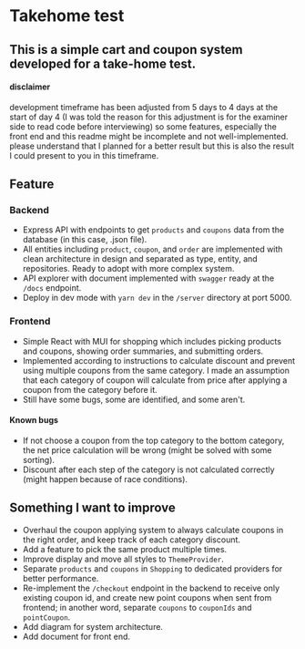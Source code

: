 # Takehome test

## This is a simple cart and coupon system developed for a take-home test.

#### disclaimer

development timeframe has been adjusted from 5 days to 4 days at the start of day 4 (I was told the reason for this adjustment is for the examiner side to read code before interviewing) so some features, especially the front end and this readme might be incomplete and not well-implemented. please understand that I planned for a better result but this is also the result I could present to you in this timeframe.

## Feature

### Backend

- Express API with endpoints to get `products` and `coupons` data from the database (in this case, .json file).
- All entities including `product`, `coupon`, and `order` are implemented with clean architecture in design and separated as type, entity, and repositories. Ready to adopt with more complex system.
- API explorer with document implemented with `swagger` ready at the `/docs` endpoint.
- Deploy in dev mode with `yarn dev` in the `/server` directory at port 5000.

### Frontend

- Simple React with MUI for shopping which includes picking products and coupons, showing order summaries, and submitting orders.
- Implemented according to instructions to calculate discount and prevent using multiple coupons from the same category. I made an assumption that each category of coupon will calculate from price after applying a coupon from the category before it.
- Still have some bugs, some are identified, and some aren't.

#### Known bugs

- If not choose a coupon from the top category to the bottom category, the net price calculation will be wrong (might be solved with some sorting).
- Discount after each step of the category is not calculated correctly (might happen because of race conditions).

## Something I want to improve

- Overhaul the coupon applying system to always calculate coupons in the right order, and keep track of each category discount.
- Add a feature to pick the same product multiple times.
- Improve display and move all styles to `ThemeProvider`.
- Separate `products` and `coupons` in `Shopping` to dedicated providers for better performance.
- Re-implement the `/checkout` endpoint in the backend to receive only existing coupon id, and create new point coupons when sent from frontend; in another word, separate `coupons` to `couponIds` and `pointCoupon`.
- Add diagram for system architecture.
- Add document for front end.
